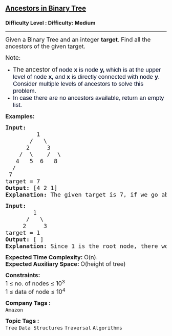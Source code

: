 <h2><a href="https://www.geeksforgeeks.org/problems/ancestors-in-binary-tree/1?page=2&category=Tree&sortBy=submissions">Ancestors in Binary Tree</a></h2><h3>Difficulty Level : Difficulty: Medium</h3><hr><div class="problems_problem_content__Xm_eO"><p><span style="font-size: 18px;">Given a Binary Tree and an integer <strong>target</strong>. Find all the ancestors of the given target.</span></p>
<p><span style="font-size: 18px;"><span style="font-size: 14pt;">Note:<strong> </strong></span></span></p>
<ul>
<li><span style="font-size: 18px;"><span style="font-size: 14pt;">The ancestor&nbsp;of<strong> </strong><span style="background-color: #ffffff; color: #040c28; font-family: 'Google Sans', arial, sans-serif;">node <strong>x</strong> is node <strong>y,</strong> which is at the upper level of node <strong>x, </strong>and <strong>x</strong> is directly connected with node <strong>y</strong>. Consider multiple levels of ancestors to solve this problem.</span></span><br></span></li>
<li><span style="font-size: 18px;"><span style="font-size: 14pt;"><span style="background-color: #ffffff; color: #040c28; font-family: 'Google Sans', arial, sans-serif;">In case there are no ancestors available, return an empty list.</span></span></span></li>
</ul>
<p><span style="font-size: 18px;"><strong>Examples:</strong></span></p>
<pre><span style="font-size: 18px;"><strong>Input:</strong>
&nbsp;        1
&nbsp;      /   \
&nbsp;     2     3
&nbsp;   /  \    /  \
&nbsp;  4   5  6   8
&nbsp; /
&nbsp;7
target = 7<strong>
Output: </strong>[4 2 1]<br></span><span style="font-size: 18px;"><strong>Explanation: </strong>The given target is 7, if we go above the level of node 7, then we find 4, 2 and 1. Hence the ancestors of node 7 are 4 2 and 1<br></span></pre>
<pre><span style="font-size: 18px;"><strong>Input:
&nbsp;       </strong>1
&nbsp;     /   \
&nbsp;    2     3
target = 1<strong>
Output: </strong>[ ]<br><strong>Explanation: </strong>Since 1 is the root node, there would be no ancestors. Hence we return an empty list.</span></pre>
<p><span style="font-size: 18px;"><strong>Expected Time Complexity:&nbsp;</strong>O(n).<br><strong>Expected Auxiliary Space:&nbsp;</strong>O(height of tree)</span></p>
<p><span style="font-size: 18px;"><strong>Constraints:</strong><br>1 ≤ no. of nodes ≤ 10<sup>3</sup><br>1 ≤ data of node ≤ 10<sup>4</sup></span></p></div><p><span style=font-size:18px><strong>Company Tags : </strong><br><code>Amazon</code>&nbsp;<br><p><span style=font-size:18px><strong>Topic Tags : </strong><br><code>Tree</code>&nbsp;<code>Data Structures</code>&nbsp;<code>Traversal</code>&nbsp;<code>Algorithms</code>&nbsp;